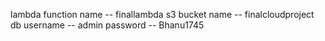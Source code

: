 lambda function name -- finallambda
s3 bucket name -- finalcloudproject
db username -- admin
password -- Bhanu1745